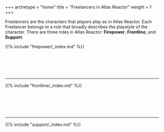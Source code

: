 +++
archetype = "home"
title = "Freelancers in Atlas Reactor"
weight = 1
+++

Freelancers are the characters that players play as in Atlas Reactor. Each Freelancer belongs to a role that broadly describes the playstyle of the character. There are three roles in Atlas Reactor: **Firepower**, **Frontline**, and **Support**.

{{% include "firepower/_index.md" %}}

<br><br><br><br>

---

{{% include "frontline/_index.md" %}}

<br><br><br><br>

---

{{% include "support/_index.md" %}}

<br><br><br><br>
